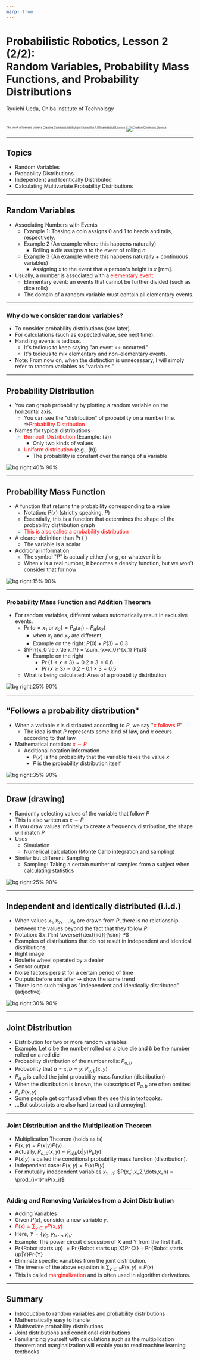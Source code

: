 ```yaml
---
marp: true
---
```


<!-- footer: Probabilistic Robotics, Part 2 -->

# Probabilistic Robotics, Lesson 2 (2/2): <br />Random Variables, Probability Mass Functions, and Probability Distributions

Ryuichi Ueda, Chiba Institute of Technology

<br />

<p style="font-size:50%">
This work is licensed under a <a rel="license" href="http://creativecommons.org/licenses/by-sa/4.0/">Creative Commons Attribution-ShareAlike 4.0 International License</a>.
<a rel="license" href="http://creativecommons.org/licenses/by-sa/4.0/">
<img alt="Creative Commons License" style="border-width:0" src="https://i.creativecommons.org/l/by-sa/4.0/88x31.png" /></a>
</p>

---

<!-- paginate: true -->

## Topics

- Random Variables
- Probability Distributions
- Independent and Identically Distributed
- Calculating Multivariate Probability Distributions

---

## Random Variables

- Associating Numbers with Events
    - Example 1: Tossing a coin assigns $0$ and $1$ to heads and tails, respectively.
    - Example 2 (An example where this happens naturally)
        - Rolling a die assigns $n$ to the event of rolling $n$.
    - Example 3 (An example where this happens naturally + continuous variables)
        - Assigning $x$ to the event that a person's height is $x$ [mm].
- Usually, a number is associated with a <span style="color:red">elementary event</span>.
    - Elementary event: an events that cannot be further divided (such as dice rolls)
    - The domain of a random variable must contain all elementary events.

---

### Why do we consider random variables?

- To consider probability distributions (see later).
- For calculations (such as expected value, see next time).
- Handling events is tedious.
    - It's tedious to keep saying "an event $\circ\circ$ occurred."
    - It's tedious to mix elementary and non-elementary events.
- Note: From now on, when the distinction is unnecessary, I will simply refer to random variables as "variables."

---
## Probability Distribution

- You can graph probability by plotting a random variable on the horizontal axis.
    - You can see the "distribution" of probability on a number line. $\Longrightarrow$<span style="color:red">Probability Distribution</span>
- Names for typical distributions
    - <span style="color:red">Bernoulli Distribution</span> (Example: (a))
        - Only two kinds of values
    - <span style="color:red">Uniform distribution</span> (e.g., (b))
        - The probability is constant over the range of a variable

![bg right:40% 90%](./figs/prob_dist.png)

---

## Probability Mass Function

- A function that returns the probability corresponding to a value
    - Notation: $P(x)$ (strictly speaking, $P$)
    - Essentially, this is a function that determines the shape of the probability distribution graph
    - <span style="color:red">This is also called a probability distribution</span>
- A clearer definition than $\Pr\{$ $\}$
    - The variable is a scalar
- Additional information
    - The symbol "$P$" is actually either $f$ or $g$, or whatever it is
    - When $x$ is a real number, it becomes a density function, but
we won't consider that for now

![bg right:15% 90%](./figs/prob_dist.png)

---

### Probability Mass Function and Addition Theorem

- For random variables, different values automatically result in exclusive events.
    - $\Pr\{a=x_1 \text{\ or\ } x_2 \} = P_a(x_1) + P_a(x_2)$
        - when $x_1$ and $x_2$ are different,
        - Example on the right: $P(0) + P(3) = 0.3$
    - $\Pr\{x_0 \le x \le x_1\} = \sum_{x=x_0}^{x_1} P(x)$
        - Example on the right
            - $\Pr\{1 \le x \le 3\} = 0.2\times 3 = 0.6$
            - $\Pr\{x \ge 3\} = 0.2 + 0.1\times 3 = 0.5$
    - What is being calculated: Area of a probability distribution

![bg right:25% 90%](./figs/prob_dist_calc.png)

---

## "Follows a probability distribution"

- When a variable $x$ is distributed according to $P$, we say "<span style="color:red">$x$ follows $P$</span>"
    - The idea is that $P$ represents some kind of law, and $x$ occurs according to that law.
- Mathematical notation: <span style="color:red">$x \sim P$</span>
    - Additional notation information
        - $P(x)$ is the probability that the variable takes the value $x$
        - $P$ is the probability distribution itself

![bg right:35% 90%](./figs/prob_dist_dice.png)

---

## Draw (drawing)

- Randomly selecting values of the variable that follow $P$
- This is also written as $x \sim P$
- If you draw values infinitely to create a frequency distribution, the shape will match $P$
- Uses
    - Simulation
    - Numerical calculation (Monte Carlo integration and sampling)
- Similar but different: Sampling
    - Sampling: Taking a certain number of samples from a subject when calculating statistics

![bg right:25% 90%](./figs/draw.png)

---

## Independent and identically distributed (i.i.d.)

- When values ​​$x_1, x_2, \dots, x_n$ are drawn from $P$,
there is no relationship between the values ​​beyond the fact that they follow $P$
- Notation: $x_{1:n} \overset{\text{iid}}{\sim} P$
- Examples of distributions that do not result in independent and identical distributions
- Right image
- Roulette wheel operated by a dealer
- Sensor output
- Noise factors persist for a certain period of time
- Outputs before and after $\rightarrow$ show the same trend
- There is no such thing as "independent and identically distributed" (adjective)

![bg right:30% 90%](./figs/iid.png)

---

## Joint Distribution

- Distribution for two or more random variables
- Example: Let $a$ be the number rolled on a blue die and $b$ be the number rolled on a red die
- Probability distribution of the number rolls: $P_{a,b}$
- Probability that $a=x, b=y$: $P_{a,b}(x,y)$
- $P_{a,b}$ is called the joint probability mass function (distribution)
- When the distribution is known, the subscripts of $P_{a,b}$ are often omitted
- $P$, $P(x,y)$
- Some people get confused when they see this in textbooks.
- ...But subscripts are also hard to read (and annoying).

---

### Joint Distribution and the Multiplication Theorem

- Multiplication Theorem (holds as is)
- $P(x, y) = P(x|y)P(y)$
- Actually, $P_{a,b}(x, y) = P_{a|b}(x|y)P_{b}(y)$
- $P(x|y)$ is called the conditional probability mass function (distribution).
- Independent case: $P(x, y) = P(x)P(y)$
- For mutually independent variables $x_{1:n}$: $P(x_1,x_2,\dots,x_n) = \prod_{i=1}^nP(x_i)$

---

### Adding and Removing Variables from a Joint Distribution

- Adding Variables
- Given $P(x)$, consider a new variable $y$.
- <span style="color:red">$P(x) = \sum_{y \in Y}P(x, y)$</span>
- Here, $Y = \{y_0, y_1, \dots, y_n\}$
- Example: The power circuit discussion of X and Y from the first half.
- $\Pr\{$Robot starts up$\}$
$=\Pr\{$Robot starts up$|$X$\}\Pr\{$X$\} + \Pr\{$Robot starts up$|$Y$\}\Pr\{$Y$\}$
- Eliminate specific variables from the joint distribution.
- The inverse of the above equation is $\sum_{y \in Y}P(x, y) = P(x)$
- This is called <span style="color:red">marginalization</span> and is often used in algorithm derivations.

---

## Summary

- Introduction to random variables and probability distributions
- Mathematically easy to handle
- Multivariate probability distributions
- Joint distributions and conditional distributions
- Familiarizing yourself with calculations such as the multiplication theorem and marginalization will enable you to read machine learning textbooks

